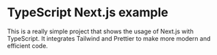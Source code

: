 # TypeScript Next.js example

This is a really simple project that shows the usage of Next.js with TypeScript. It integrates Tailwind and Prettier to make more modern and efficient code.
